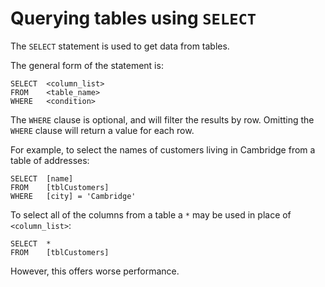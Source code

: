 # Querying tables using `SELECT` #

The `SELECT` statement is used to get data from tables.

The general form of the statement is:

```
SELECT  <column_list>
FROM    <table_name>
WHERE   <condition>
```

The `WHERE` clause is optional, and will filter the results by row. Omitting the `WHERE` clause will return a value for each row.

For example, to select the names of customers living in Cambridge from a table of addresses:

```
SELECT  [name]
FROM    [tblCustomers]
WHERE   [city] = 'Cambridge'
```

To select all of the columns from a table a `*` may be used in place of `<column_list>`:

```
SELECT  *
FROM    [tblCustomers]
```

However, this offers worse performance.
